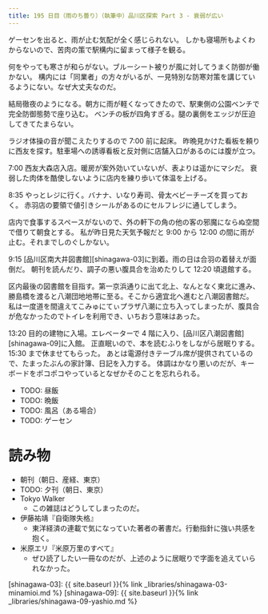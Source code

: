 ```yaml
---
title: 195 日目（雨のち曇り）（執筆中）品川区探索 Part 3 - 衰弱が広い
---
```


ゲーセンを出ると、雨が止む気配が全く感じられない。
しかも寝場所もよくわからないので、苦肉の策で駅構内に留まって様子を観る。

何をやっても寒さが和らがない。ブルーシート被りが風に対してうまく防御が働かない。
構内には「同業者」の方々がいるが、一見特別な防寒対策を講じているようにない。なぜ大丈夫なのだ。

結局徹夜のようになる。朝方に雨が軽くなってきたので、駅東側の公園ベンチで完全防御態勢で座り込む。
ベンチの板が四角すぎる。腿の裏側をエッジが圧迫してきてたまらない。

ラジオ体操の音が聞こえたりするので 7:00 前に起床。
昨晩見かけた看板を頼りに西友を探す。駐車場への誘導看板と反対側に店舗入口があるのには腹が立つ。

7:00 西友大森店入店。暖房が案外効いていないが、表よりは遥かにマシだ。
衰弱した肉体を酷使しないように店内を練り歩いて体温を上げる。

8:35 やっとレジに行く。バナナ、いなり寿司、骨太ベビーチーズを買っておく。
赤羽店の要領で値引きシールがあるのにセルフレジに通してしまう。

店内で食事するスペースがないので、外の軒下の角の他の客の邪魔にならぬ空間で借りて朝食とする。
私が昨日見た天気予報だと 9:00 から 12:00 の間に雨が止む。それまでしのぐしかない。

9:15 [品川区南大井図書館][shinagawa-03]に到着。雨の日は合羽の着替えが面倒だ。
朝刊を読んだり、調子の悪い腹具合を治めたりして 12:20 頃退館する。

区内最後の図書館を目指す。第一京浜通りに出て北上、なんとなく東北に進み、
勝島橋を渡ると八潮団地地帯に至る。そこから適宜北へ進むと八潮図書館だ。
私は一度道を間違えてこみゅにてぃプラザ八潮に立ち入ってしまったが、腹具合が危なかったのでトイレを利用でき、いちおう意味はあった。

13:20 目的の建物に入場。エレベーターで 4 階に入り、[品川区八潮図書館][shinagawa-09]に入館。
正直眠いので、本を読むふりをしながら居眠りする。15:30 まで休ませてもらった。
あとは電源付きテーブル席が提供されているので、たまったぶんの家計簿、日記を入力する。
体調はかなり悪いのだが、キーボードをポコポコやっているとなぜかそのことを忘れられる。

* TODO: 昼飯
* TODO: 晩飯
* TODO: 風呂（ある場合）
* TODO: ゲーセン

# 読み物

* 朝刊（朝日、産経、東京）
* TODO: 夕刊（朝日、東京）
* Tokyo Walker
  * この雑誌はどうしてしまったのだ。
* 伊藤祐靖『自衛隊失格』
  * 東洋経済の連載で気になっていた著者の著書だ。行動指針に強い共感を抱く。
* 米原エリ『米原万里のすべて』
  * ぜひ読了したい一冊なのだが、上述のように居眠りで字面を追えていられなかった。

[shinagawa-03]: {{ site.baseurl }}{% link _libraries/shinagawa-03-minamioi.md %}
[shinagawa-09]: {{ site.baseurl }}{% link _libraries/shinagawa-09-yashio.md %}
